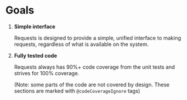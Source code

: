 Goals
=====

1. **Simple interface**

   Requests is designed to provide a simple, unified interface to making
   requests, regardless of what is available on the system.

2. **Fully tested code**

   Requests always has 90%+ code coverage from the unit tests and strives for
   100% coverage.

   (Note: some parts of the code are not covered by design. These sections are
   marked with `@codeCoverageIgnore` tags)